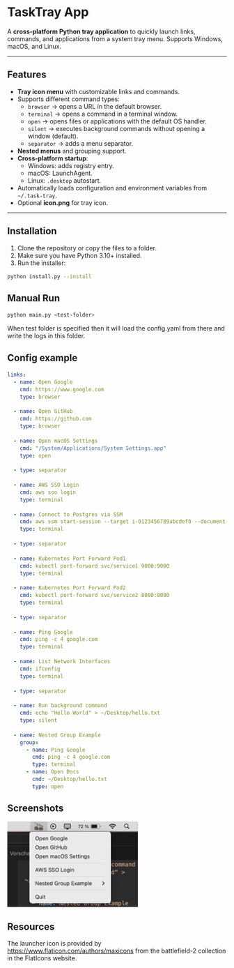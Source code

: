 # TaskTray App

A **cross-platform Python tray application** to quickly launch links, commands, and applications from a system tray menu. Supports Windows, macOS, and Linux.

---

## Features

- **Tray icon menu** with customizable links and commands.  
- Supports different command types:
  - `browser` → opens a URL in the default browser.
  - `terminal` → opens a command in a terminal window.
  - `open` → opens files or applications with the default OS handler.
  - `silent` → executes background commands without opening a window (default).
  - `separator` → adds a menu separator.  
- **Nested menus** and grouping support.  
- **Cross-platform startup**:
  - Windows: adds registry entry.  
  - macOS: LaunchAgent.  
  - Linux: `.desktop` autostart.  
- Automatically loads configuration and environment variables from `~/.task-tray`.  
- Optional **icon.png** for tray icon.  

---

## Installation

1. Clone the repository or copy the files to a folder.  
2. Make sure you have Python 3.10+ installed.  
3. Run the installer:

```bash
python install.py --install
```


## Manual Run

```bash
python main.py <test-folder>
```
When test folder is specified then it will load the config.yaml from there and write the logs in this folder.


## Config example
```yaml
links:
  - name: Open Google
    cmd: https://www.google.com
    type: browser

  - name: Open GitHub
    cmd: https://github.com
    type: browser

  - name: Open macOS Settings
    cmd: "/System/Applications/System Settings.app"
    type: open

  - type: separator

  - name: AWS SSO Login
    cmd: aws sso login
    type: terminal

  - name: Connect to Postgres via SSM
    cmd: aws ssm start-session --target i-0123456789abcdef0 --document-name AWS-StartPortForwardingSession --parameters '{"portNumber":["5432"],"localPortNumber":["5432"]}'
    type: terminal

  - type: separator

  - name: Kubernetes Port Forward Pod1
    cmd: kubectl port-forward svc/service1 9000:9000
    type: terminal

  - name: Kubernetes Port Forward Pod2
    cmd: kubectl port-forward svc/service2 8080:8080
    type: terminal

  - type: separator

  - name: Ping Google
    cmd: ping -c 4 google.com
    type: terminal

  - name: List Network Interfaces
    cmd: ifconfig
    type: terminal

  - type: separator

  - name: Run background command
    cmd: echo "Hello World" > ~/Desktop/hello.txt
    type: silent

  - name: Nested Group Example
    group:
      - name: Ping Google
        cmd: ping -c 4 google.com
        type: terminal
      - name: Open Docs
        cmd: ~/Desktop/hello.txt
        type: open

```

## Screenshots

<img src="docs/screenshot_mac.png" alt="drawing" width="300"/>

## Resources
The launcher icon is provided by https://www.flaticon.com/authors/maxicons from the battlefield-2 collection in  the FlatIcons website.